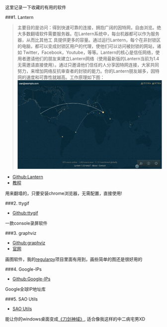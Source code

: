 <!--{layout:default title:收集有用的软件}-->

这里记录一下收藏的有用的软件

###1. Lantern

> 主要目的是访问：得到快速可靠的连接，拥抱广阔的因特网，自由浏览。绝大多数翻墙软件需要服务器。在Lantern系统中，每台机器都可以作为服务器，从而比其他工 具提供更多的容量。通过运行Lantern，每个在非封锁区的电脑，都可以变成封锁区用户的代理，使他们可以访问被封锁的网站，诸如 Twitter，Facebook，Youtube，等等。Lantern的核心是信任网络，使用者邀请他们的朋友来建立Lantern网络（使用最新版的Lantern当前为1.4无需邀请直接使用）。通过只邀请他们信任的人分享因特网连接，大家共同努力，来增加网络反抗审查者的封锁的能力。你的Lantern朋友越多，因特网的速度和可靠性就越高。工作原理如下图：
> ![img](../../images/2015-08-21/lantern.gif)

* [Github:Lantern](https://github.com/getlantern/lantern)
* [教程](http://www.cooear.com/archives/239.htm)

用来翻墙的，只要安装chrome浏览器，无需配置，直接使用!


###2. ttygif

* [Github:ttygif](https://github.com/icholy/ttygif)

一款console录屏软件

###3. graphviz

* [Github:graphviz](https://github.com/ellson/graphviz)
* [官网](http://www.graphviz.org/)

画图软件，我的[regularpy](https://github.com/aducode/regularpy)项目里面有用到，画些简单的图还是很好用的

###4. Google-IPs

* [Github:Google-IPs](https://github.com/Playkid/Google-IPs)

Google全球IP地址库

###5. SAO Utils

* [SAO Utils](http://www.gpbeta.com/post/develop/sao-utils/)

能让你的windows桌面变成[《刀剑神域》](http://baike.baidu.com/link?url=WIE9MRV_x1KBNX0e5IxaFq0AI7_iKA34BHKrc96w4Iwkk64rbhZLsfssFWl7BInjcmIraKA-xGrXlbfx58E4iuVouTsv1tqGzw9NfAk4Iym), 适合像我这样的中二病宅男XD
